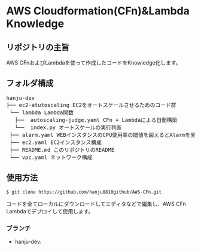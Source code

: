
# AWS Cloudformation(CFn)&Lambda Knowledge

## リポジトリの主旨
AWS CFnおよびLambdaを使って作成したコードをKnowledge化します。

## フォルダ構成

<pre>
hanju-dev
├── ec2-atutoscaling EC2をオートスケールさせるためのコード群
 └── lambda Lambda関数
 　├──  autoscaling-judge.yaml CFn + Lambdaによる自動構築
 　└──  index.py オートスケールの実行判断
 ├── alarm.yaml WEBインスタンスのCPU使用率の閾値を超えるとAlarmを発報。Lambdaのトリガー
 ├── ec2.yaml EC2インスタンス構成
 ├── README.md このリポジトリのREADME
 └── vpc.yaml ネットワーク構成
</pre>


## 使用方法


```
$ git clone https://github.com/hanju8810github/AWS-CFn.git
```
コードを全てローカルにダウンロードしてエディタなどで編集し、AWS CFn Lambdaでデプロイして使用します。 

### ブランチ

* hanju-dev:
